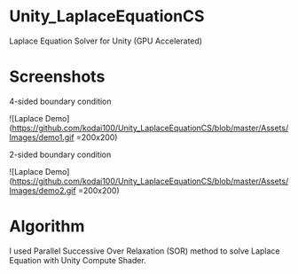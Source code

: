 # Unity_LaplaceEquationCS
Laplace Equation Solver for Unity (GPU Accelerated)

# Screenshots
4-sided boundary condition

![Laplace Demo](https://github.com/kodai100/Unity_LaplaceEquationCS/blob/master/Assets/Images/demo1.gif =200x200)

2-sided boundary condition

![Laplace Demo](https://github.com/kodai100/Unity_LaplaceEquationCS/blob/master/Assets/Images/demo2.gif =200x200)

# Algorithm
I used Parallel Successive Over Relaxation (SOR) method to solve Laplace Equation with Unity Compute Shader.

